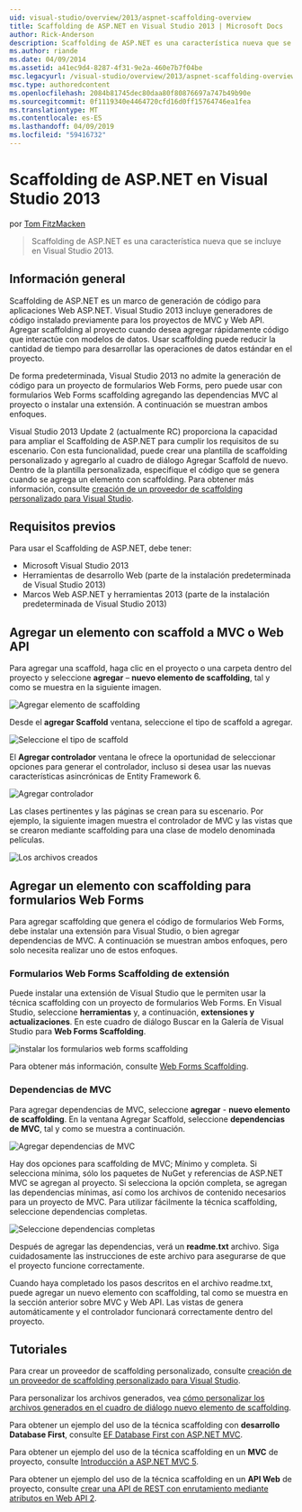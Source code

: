 ```yaml
---
uid: visual-studio/overview/2013/aspnet-scaffolding-overview
title: Scaffolding de ASP.NET en Visual Studio 2013 | Microsoft Docs
author: Rick-Anderson
description: Scaffolding de ASP.NET es una característica nueva que se incluye en Visual Studio 2013.
ms.author: riande
ms.date: 04/09/2014
ms.assetid: a41ec9d4-8287-4f31-9e2a-460e7b7f04be
msc.legacyurl: /visual-studio/overview/2013/aspnet-scaffolding-overview
msc.type: authoredcontent
ms.openlocfilehash: 2084b81745dec80daa80f80876697a747b49b90e
ms.sourcegitcommit: 0f1119340e4464720cfd16d0ff15764746ea1fea
ms.translationtype: MT
ms.contentlocale: es-ES
ms.lasthandoff: 04/09/2019
ms.locfileid: "59416732"
---
```

# <a name="aspnet-scaffolding-in-visual-studio-2013"></a>Scaffolding de ASP.NET en Visual Studio 2013

por [Tom FitzMacken](https://github.com/tfitzmac)

> Scaffolding de ASP.NET es una característica nueva que se incluye en Visual Studio 2013.


## <a name="overview"></a>Información general

Scaffolding de ASP.NET es un marco de generación de código para aplicaciones Web ASP.NET. Visual Studio 2013 incluye generadores de código instalado previamente para los proyectos de MVC y Web API. Agregar scaffolding al proyecto cuando desea agregar rápidamente código que interactúe con modelos de datos. Usar scaffolding puede reducir la cantidad de tiempo para desarrollar las operaciones de datos estándar en el proyecto.

De forma predeterminada, Visual Studio 2013 no admite la generación de código para un proyecto de formularios Web Forms, pero puede usar con formularios Web Forms scaffolding agregando las dependencias MVC al proyecto o instalar una extensión. A continuación se muestran ambos enfoques.

Visual Studio 2013 Update 2 (actualmente RC) proporciona la capacidad para ampliar el Scaffolding de ASP.NET para cumplir los requisitos de su escenario. Con esta funcionalidad, puede crear una plantilla de scaffolding personalizado y agregarlo al cuadro de diálogo Agregar Scaffold de nuevo. Dentro de la plantilla personalizada, especifique el código que se genera cuando se agrega un elemento con scaffolding. Para obtener más información, consulte [creación de un proveedor de scaffolding personalizado para Visual Studio](https://go.microsoft.com/fwlink/p/?LinkId=395029).

## <a name="prerequisites"></a>Requisitos previos

Para usar el Scaffolding de ASP.NET, debe tener:

- Microsoft Visual Studio 2013
- Herramientas de desarrollo Web (parte de la instalación predeterminada de Visual Studio 2013)
- Marcos Web ASP.NET y herramientas 2013 (parte de la instalación predeterminada de Visual Studio 2013)

## <a name="add-a-scaffolded-item-to-mvc-or-web-api"></a>Agregar un elemento con scaffold a MVC o Web API

Para agregar una scaffold, haga clic en el proyecto o una carpeta dentro del proyecto y seleccione **agregar** – **nuevo elemento de scaffolding**, tal y como se muestra en la siguiente imagen.

![Agregar elemento de scaffolding](aspnet-scaffolding-overview/_static/image1.png)

Desde el **agregar Scaffold** ventana, seleccione el tipo de scaffold a agregar.

![Seleccione el tipo de scaffold](aspnet-scaffolding-overview/_static/image2.png)

El **Agregar controlador** ventana le ofrece la oportunidad de seleccionar opciones para generar el controlador, incluso si desea usar las nuevas características asincrónicas de Entity Framework 6.

![Agregar controlador](aspnet-scaffolding-overview/_static/image3.png)

Las clases pertinentes y las páginas se crean para su escenario. Por ejemplo, la siguiente imagen muestra el controlador de MVC y las vistas que se crearon mediante scaffolding para una clase de modelo denominada películas.

![Los archivos creados](aspnet-scaffolding-overview/_static/image4.png)

## <a name="add-a-scaffolded-item-to-web-forms"></a>Agregar un elemento con scaffolding para formularios Web Forms

Para agregar scaffolding que genera el código de formularios Web Forms, debe instalar una extensión para Visual Studio, o bien agregar dependencias de MVC. A continuación se muestran ambos enfoques, pero solo necesita realizar uno de estos enfoques.

### <a name="web-forms-scaffolding-extension"></a>Formularios Web Forms Scaffolding de extensión

Puede instalar una extensión de Visual Studio que le permiten usar la técnica scaffolding con un proyecto de formularios Web Forms. En Visual Studio, seleccione **herramientas** y, a continuación, **extensiones y actualizaciones**. En este cuadro de diálogo Buscar en la Galería de Visual Studio para **Web Forms Scaffolding**.

![instalar los formularios web forms scaffolding](aspnet-scaffolding-overview/_static/image5.png)

Para obtener más información, consulte [Web Forms Scaffolding](https://go.microsoft.com/fwlink/p/?LinkId=396478).

### <a name="mvc-dependencies"></a>Dependencias de MVC

Para agregar dependencias de MVC, seleccione **agregar** - **nuevo elemento de scaffolding**. En la ventana Agregar Scaffold, seleccione **dependencias de MVC**, tal y como se muestra a continuación.

![Agregar dependencias de MVC](aspnet-scaffolding-overview/_static/image6.png)

Hay dos opciones para scaffolding de MVC; Mínimo y completa. Si selecciona mínima, sólo los paquetes de NuGet y referencias de ASP.NET MVC se agregan al proyecto. Si selecciona la opción completa, se agregan las dependencias mínimas, así como los archivos de contenido necesarios para un proyecto de MVC. Para utilizar fácilmente la técnica scaffolding, seleccione dependencias completas.

![Seleccione dependencias completas](aspnet-scaffolding-overview/_static/image7.png)

Después de agregar las dependencias, verá un **readme.txt** archivo. Siga cuidadosamente las instrucciones de este archivo para asegurarse de que el proyecto funcione correctamente.

Cuando haya completado los pasos descritos en el archivo readme.txt, puede agregar un nuevo elemento con scaffolding, tal como se muestra en la sección anterior sobre MVC y Web API. Las vistas de genera automáticamente y el controlador funcionará correctamente dentro del proyecto.

## <a name="tutorials"></a>Tutoriales

Para crear un proveedor de scaffolding personalizado, consulte [creación de un proveedor de scaffolding personalizado para Visual Studio](https://go.microsoft.com/fwlink/p/?LinkId=395029).

Para personalizar los archivos generados, vea [cómo personalizar los archivos generados en el cuadro de diálogo nuevo elemento de scaffolding](https://blogs.msdn.com/b/webdev/archive/2013/12/26/how-to-customize-the-generated-files-from-the-new-scaffolded-item-dialog.aspx).

Para obtener un ejemplo del uso de la técnica scaffolding con **desarrollo Database First**, consulte [EF Database First con ASP.NET MVC](../../../mvc/overview/getting-started/database-first-development/setting-up-database.md).

Para obtener un ejemplo del uso de la técnica scaffolding en un **MVC** de proyecto, consulte [Introducción a ASP.NET MVC 5](../../../mvc/overview/getting-started/introduction/getting-started.md).

Para obtener un ejemplo del uso de la técnica scaffolding en un **API Web** de proyecto, consulte [crear una API de REST con enrutamiento mediante atributos en Web API 2](../../../web-api/overview/web-api-routing-and-actions/create-a-rest-api-with-attribute-routing.md).

